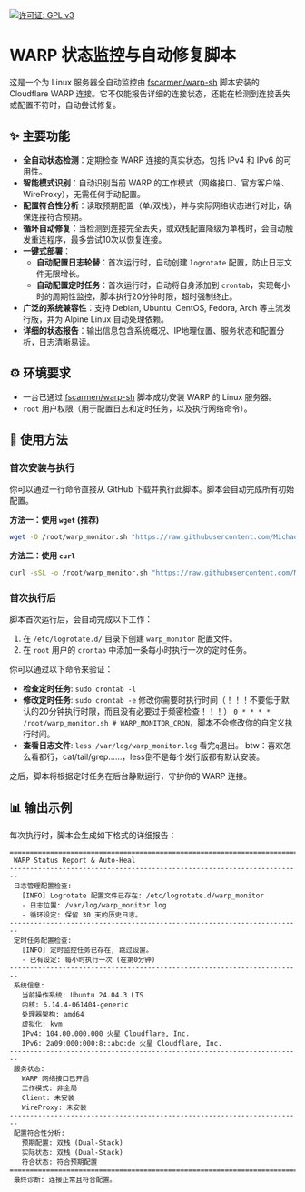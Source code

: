 [![许可证: GPL v3](https://img.shields.io/badge/License-GPLv3-blue.svg)](https://www.gnu.org/licenses/gpl-3.0)

# WARP 状态监控与自动修复脚本

这是一个为 Linux 服务器全自动监控由 [fscarmen/warp-sh](https://github.com/fscarmen/warp-sh) 脚本安装的 Cloudflare WARP 连接。它不仅能报告详细的连接状态，还能在检测到连接丢失或配置不符时，自动尝试修复。

## ✨ 主要功能

  - **全自动状态检测**：定期检查 WARP 连接的真实状态，包括 IPv4 和 IPv6 的可用性。
  - **智能模式识别**：自动识别当前 WARP 的工作模式（网络接口、官方客户端、WireProxy），无需任何手动配置。
  - **配置符合性分析**：读取预期配置（单/双栈），并与实际网络状态进行对比，确保连接符合预期。
  - **循环自动修复**：当检测到连接完全丢失，或双栈配置降级为单栈时，会自动触发重连程序，最多尝试10次以恢复连接。
  - **一键式部署**：
      - **自动配置日志轮替**：首次运行时，自动创建 `logrotate` 配置，防止日志文件无限增长。
      - **自动配置定时任务**：首次运行时，自动将自身添加到 `crontab`，实现每小时的周期性监控，脚本执行20分钟时限，超时强制终止。
  - **广泛的系统兼容性**：支持 Debian, Ubuntu, CentOS, Fedora, Arch 等主流发行版，并为 Alpine Linux 自动处理依赖。
  - **详细的状态报告**：输出信息包含系统概况、IP地理位置、服务状态和配置分析，日志清晰易读。

## ⚙️ 环境要求

  - 一台已通过 [fscarmen/warp-sh](https://github.com/fscarmen/warp-sh) 脚本成功安装 WARP 的 Linux 服务器。
  - `root` 用户权限（用于配置日志和定时任务，以及执行网络命令）。

## 🚀 使用方法

### 首次安装与执行

你可以通过一行命令直接从 GitHub 下载并执行此脚本。脚本会自动完成所有初始配置。

**方法一：使用 `wget` (推荐)**

```bash
wget -O /root/warp_monitor.sh "https://raw.githubusercontent.com/Michaol/warp_monitor/main/warp_monitor.sh" && chmod +x /root/warp_monitor.sh && sudo /root/warp_monitor.sh
```

**方法二：使用 `curl`**

```bash
curl -sSL -o /root/warp_monitor.sh "https://raw.githubusercontent.com/Michaol/warp_monitor/main/warp_monitor.sh" && chmod +x /root/warp_monitor.sh && sudo /root/warp_monitor.sh
```

### 首次执行后

脚本首次运行后，会自动完成以下工作：

1.  在 `/etc/logrotate.d/` 目录下创建 `warp_monitor` 配置文件。
2.  在 `root` 用户的 `crontab` 中添加一条每小时执行一次的定时任务。

你可以通过以下命令来验证：

  - **检查定时任务**: `sudo crontab -l`
  - **修改定时任务**: `sudo crontab -e` 修改你需要时执行时间（！！！不要低于默认的20分钟执行时限，而且没有必要过于频密检查！！！） `0 * * * * /root/warp_monitor.sh # WARP_MONITOR_CRON`，脚本不会修改你的自定义执行时间。
  - **查看日志文件**: `less /var/log/warp_monitor.log` 看完`q`退出。 btw：喜欢怎么看都行，cat/tail/grep……，less倒不是每个发行版都有默认安装。

之后，脚本将根据定时任务在后台静默运行，守护你的 WARP 连接。

## 📊 输出示例

每次执行时，脚本会生成如下格式的详细报告：

```
========================================================================
 WARP Status Report & Auto-Heal
------------------------------------------------------------------------
 日志管理配置检查:
   [INFO] Logrotate 配置文件已存在: /etc/logrotate.d/warp_monitor
   - 日志位置: /var/log/warp_monitor.log
   - 循环设定: 保留 30 天的历史日志。
------------------------------------------------------------------------
 定时任务配置检查:
   [INFO] 定时监控任务已存在, 跳过设置。
   - 已有设定: 每小时执行一次 (在第0分钟)
------------------------------------------------------------------------
 系统信息:
   当前操作系统: Ubuntu 24.04.3 LTS
   内核: 6.14.4-061404-generic
   处理器架构: amd64
   虚拟化: kvm
   IPv4: 104.00.000.000 火星 Cloudflare, Inc.
   IPv6: 2a09:000:000:8::abc:de 火星 Cloudflare, Inc.
------------------------------------------------------------------------
 服务状态:
   WARP 网络接口已开启
   工作模式: 非全局
   Client: 未安装
   WireProxy: 未安装
------------------------------------------------------------------------
 配置符合性分析:
   预期配置: 双栈 (Dual-Stack)
   实际状态: 双栈 (Dual-Stack)
   符合状态: 符合预期配置
========================================================================
 最终诊断: 连接正常且符合配置。
```
